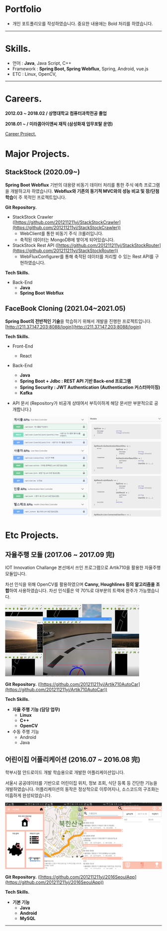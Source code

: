 # Portfolio

- 개인 포트폴리오를 작성하였습니다. 중요한 내용에는 Bold 처리를 하였습니다.

---

# **Skills.**

- 언어 : **Java**, Java Script, C++
- Framework : **Spring Boot, Spring Webflux**, Spring, Android, vue.js
- ETC : Linux, OpenCV,

---

# **Careers.**

**2012.03 ~ 2018.02 / 상명대학교 컴퓨터과학전공 졸업**

**2018.01 ~ / 미라콤아이앤씨 재직 (삼성화재 업무포탈 운영)**

[Career Project.](https://www.notion.so/f09f469a32124138b05e76084f9f6b40)

# **Major Projects.**

## StackStock (2020.09~)

**Spring Boot Webflux** 기반의 대용량 비동기 데이터 처리를 통한 주식 예측 프로그램을 개발하고자 하였습니다. **Webflux와 기존의 동기적 MVC와의 성능 비교 및 장/단점 학습**이 주 목적인 프로젝트입니다.

**Git Repository.** 

- StackStock Crawler ([https://github.com/201211211yj/StackStockCrawler](https://github.com/201211211yj/StackStockCrawler))
    - WebClient를 통한 비동기 주식 크롤러입니다.
    - 축적된 데이터는 MongoDB에 쌓이게 되어있습니다.
- StackStock Rest API ([https://github.com/201211211yj/StackStockRouter](https://github.com/201211211yj/StackStockRouter))
    - WebFluxConfigurer를 통해 축적된 데이터를 처리할 수 있는 Rest API를 구현하였습니다.

**Tech Skills.**

- Back-End
    - **Java**
    - **Spring Boot Webflux**

## FaceBook Cloning (2021.04~2021.05)

**Spring Boot의 전반적인 기술**을 학습하기 위해서 개발을 진행한 프로젝트입니다.<br>
[http://211.37.147.203:8088/login](http://211.37.147.203:8088/login)

**Tech Skills.**

- Front-End
    - React
- Back-End
    - **Java**
    - **Spring Boot + Jdbc : REST API 기반 Back-end 프로그램**
    - **Spring Security : JWT Authentication (Authentication 커스터마이징)**
    - **Kafka**
- API 문서 (Repository가 비공개 상태여서 부득이하게 해당 문서만 부분적으로 공개합니다.)

    ![Portfolio%20b433b62700dc4f589ae457b1fa2323df/Untitled%201.png](Portfolio%20b433b62700dc4f589ae457b1fa2323df/Untitled%201.png)

# **Etc Projects.**

## 자율주행 모듈 (2017.06 ~ 2017.09 完)

IOT Innovation Challange 본선에서 쓰인 프로그램으로 Artik710을 활용한 자율주행 모듈입니다. 

차선 인식을 위해 OpenCV를 활용하였으며 **Canny, Houghlines 등의 알고리즘을 조합**하여 사용하였습니다. 차선 인식률은 약 70%로 대부분의 트랙에 완주가 가능했습니다.

![Portfolio%20b433b62700dc4f589ae457b1fa2323df/Untitled%202.png](Portfolio%20b433b62700dc4f589ae457b1fa2323df/Untitled%202.png)

**Git Repository.** ([https://github.com/201211211yj/Artik710AutoCar](https://github.com/201211211yj/Artik710AutoCar))

**Tech Skills.**

- **자율 주행 기능 (담당 업무)**
    - **Linux**
    - **C++**
    - **OpenCV**
- 수동 주행 기능
    - Android
    - Java

## 어린이집 어플리케이션 (2016.07 ~ 2016.08 完)

학부시절 안드로이드 개발 학습용으로 개발한 어플리케이션입니다. 

서울시 공공데이터를 기반으로 어린이집 위치, 정보 조회, 식단 등록 등 간단한 기능을 개발하였습니다. 어플리케이션의 동작은 정상적으로 이루어지나, 소스코드의 구조화는 미흡하게 완성되었습니다.

![Portfolio%20b433b62700dc4f589ae457b1fa2323df/Untitled%203.png](Portfolio%20b433b62700dc4f589ae457b1fa2323df/Untitled%203.png)

**Git Repository.** ([https://github.com/201211211yj/2016SeoulApp](https://github.com/201211211yj/2016SeoulApp))

**Tech Skills.**

- **기본 기능**
    - **Java**
    - **Android**
    - **MySQL**

---
